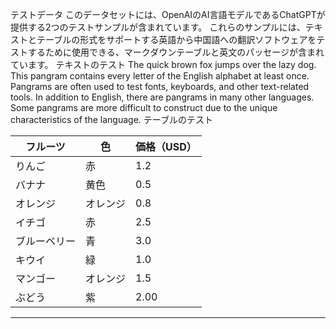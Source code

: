 テストデータ
このデータセットには、OpenAIのAI言語モデルであるChatGPTが提供する2つのテストサンプルが含まれています。
これらのサンプルには、テキストとテーブルの形式をサポートする英語から中国語への翻訳ソフトウェアをテストするために使用できる、マークダウンテーブルと英文のパッセージが含まれています。
テキストのテスト
The quick brown fox jumps over the lazy dog. This pangram contains every letter of the English
alphabet at least once. Pangrams are often used to test fonts, keyboards, and other text-related
tools. In addition to English, there are pangrams in many other languages. Some pangrams are more
difficult to construct due to the unique characteristics of the language.
テーブルのテスト

| フルーツ | 色 | 価格（USD） |
| --- | --- | --- |
| りんご | 赤 | 1.2 |
| バナナ | 黄色 | 0.5 |
| オレンジ | オレンジ | 0.8 |
| イチゴ | 赤 | 2.5 |
| ブルーベリー | 青 | 3.0 |
| キウイ | 緑 | 1.0 |
| マンゴー | オレンジ | 1.5 |
| ぶどう | 紫 | 2.00 |

---

